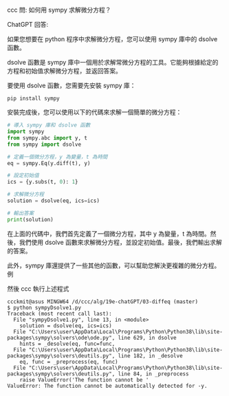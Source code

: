 # 

ccc 問: 如何用 sympy 求解微分方程？

ChatGPT 回答:

如果您想要在 python 程序中求解微分方程，您可以使用 sympy 庫中的 dsolve 函數。

dsolve 函數是 sympy 庫中一個用於求解常微分方程的工具。它能夠根據給定的方程和初始值求解微分方程，並返回答案。

要使用 dsolve 函數，您需要先安裝 sympy 庫：

```
pip install sympy
```

安裝完成後，您可以使用以下的代碼來求解一個簡單的微分方程：

```py
# 導入 sympy 庫和 dsolve 函數
import sympy
from sympy.abc import y, t
from sympy import dsolve

# 定義一個微分方程，y 為變量，t 為時間
eq = sympy.Eq(y.diff(t), y)

# 設定初始值
ics = {y.subs(t, 0): 1}

# 求解微分方程
solution = dsolve(eq, ics=ics)

# 輸出答案
print(solution)
```

在上面的代碼中，我們首先定義了一個微分方程，其中 y 為變量，t 為時間。然後，我們使用 dsolve 函數來求解微分方程，並設定初始值。最後，我們輸出求解的答案。

此外，sympy 庫還提供了一些其他的函數，可以幫助您解決更複雜的微分方程。例


然後 ccc 執行上述程式

```
ccckmit@asus MINGW64 /d/ccc/alg/19e-chatGPT/03-diffeq (master)
$ python sympyDsolve1.py
Traceback (most recent call last):
  File "sympyDsolve1.py", line 13, in <module>
    solution = dsolve(eq, ics=ics)
  File "C:\Users\user\AppData\Local\Programs\Python\Python38\lib\site-packages\sympy\solvers\ode\ode.py", line 629, in dsolve
    hints = _desolve(eq, func=func,
  File "C:\Users\user\AppData\Local\Programs\Python\Python38\lib\site-packages\sympy\solvers\deutils.py", line 182, in _desolve
    eq, func = _preprocess(eq, func)
  File "C:\Users\user\AppData\Local\Programs\Python\Python38\lib\site-packages\sympy\solvers\deutils.py", line 84, in _preprocess
    raise ValueError('The function cannot be '
ValueError: The function cannot be automatically detected for -y.
```

